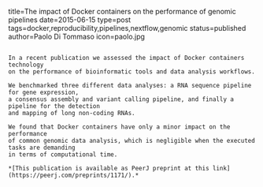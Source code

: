 title=The impact of Docker containers on the performance of genomic pipelines
date=2015-06-15
type=post
tags=docker,reproducibility,pipelines,nextflow,genomic
status=published
author=Paolo Di Tommaso
icon=paolo.jpg
~~~~~~

In a recent publication we assessed the impact of Docker containers technology 
on the performance of bioinformatic tools and data analysis workflows. 

We benchmarked three different data analyses: a RNA sequence pipeline for gene expression, 
a consensus assembly and variant calling pipeline, and finally a pipeline for the detection 
and mapping of long non-coding RNAs.  

We found that Docker containers have only a minor impact on the performance 
of common genomic data analysis, which is negligible when the executed tasks are demanding 
in terms of computational time.

*[This publication is available as PeerJ preprint at this link](https://peerj.com/preprints/1171/).*
